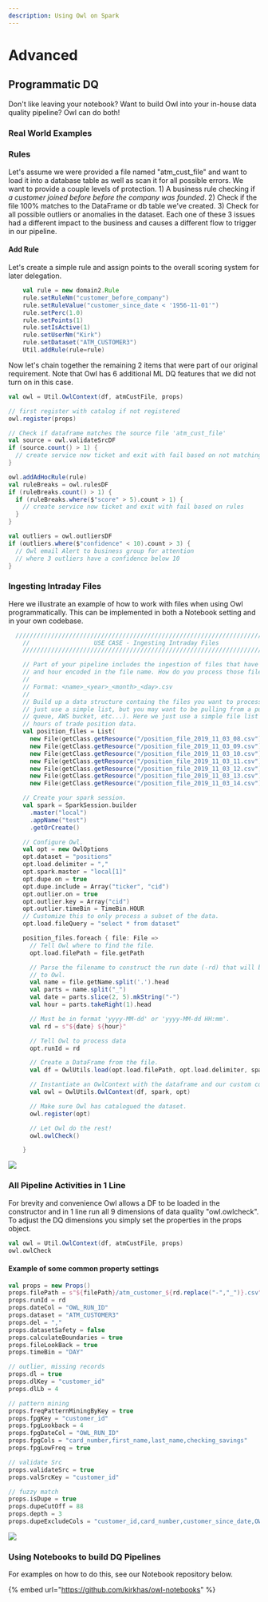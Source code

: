 ```yaml
---
description: Using Owl on Spark
---
```


# Advanced

## Programmatic DQ

Don't like leaving your notebook? Want to build Owl into your in-house data quality pipeline? Owl can do both!

### Real World Examples

### Rules

Let's assume we were provided a file named "atm\_cust\_file" and want to load it into a database table as well as scan it for all possible errors. We want to provide a couple levels of protection. 1) A business rule checking if _a customer joined before before the company was founded_. 2) Check if the file 100% matches to the DataFrame or db table we've created. 3) Check for all possible outliers or anomalies in the dataset. Each one of these 3 issues had a different impact to the business and causes a different flow to trigger in our pipeline.

#### Add Rule

Let's create a simple rule and assign points to the overall scoring system for later delegation.

```scala
    val rule = new domain2.Rule
    rule.setRuleNm("customer_before_company")
    rule.setRuleValue("customer_since_date < '1956-11-01'")
    rule.setPerc(1.0)
    rule.setPoints(1)
    rule.setIsActive(1)
    rule.setUserNm("Kirk")
    rule.setDataset("ATM_CUSTOMER3")
    Util.addRule(rule=rule)
```

Now let's chain together the remaining 2 items that were part of our original requirement. Note that Owl has 6 additional ML DQ features that we did not turn on in this case.

```scala
val owl = Util.OwlContext(df, atmCustFile, props)

// first register with catalog if not registered
owl.register(props)

// Check if dataframe matches the source file 'atm_cust_file'
val source = owl.validateSrcDF
if (source.count() > 1) {
  // create service now ticket and exit with fail based on not matching to original file
}

owl.addAdHocRule(rule)  
val ruleBreaks = owl.rulesDF
if (ruleBreaks.count() > 1) {
  if (ruleBreaks.where($"score" > 5).count > 1) {
    // create service now ticket and exit with fail based on rules
  }
}

val outliers = owl.outliersDF
if (outliers.where($"confidence" < 10).count > 3) {
  // Owl email Alert to business group for attention
  // where 3 outliers have a confidence below 10
}
```

### Ingesting Intraday Files

Here we illustrate an example of how to work with files when using Owl programmatically. This can be implemented in both a Notebook setting and in your own codebase.

```scala
  ///////////////////////////////////////////////////////////////////////////
    //                  USE CASE - Ingesting Intraday Files                  //
    ///////////////////////////////////////////////////////////////////////////

    // Part of your pipeline includes the ingestion of files that have the date
    // and hour encoded in the file name. How do you process those files using Owl?
    //
    // Format: <name>_<year>_<month>_<day>.csv
    //
    // Build up a data structure containg the files you want to process (here we
    // just use a simple list, but you may want to be pulling from a pubsub
    // queue, AWS bucket, etc...). Here we just use a simple file list of 6
    // hours of trade position data.
    val position_files = List(
      new File(getClass.getResource("/position_file_2019_11_03_08.csv").getPath),
      new File(getClass.getResource("/position_file_2019_11_03_09.csv").getPath),
      new File(getClass.getResource("/position_file_2019_11_03_10.csv").getPath),
      new File(getClass.getResource("/position_file_2019_11_03_11.csv").getPath),
      new File(getClass.getResource("/position_file_2019_11_03_12.csv").getPath),
      new File(getClass.getResource("/position_file_2019_11_03_13.csv").getPath),
      new File(getClass.getResource("/position_file_2019_11_03_14.csv").getPath))

    // Create your spark session.
    val spark = SparkSession.builder
      .master("local")
      .appName("test")
      .getOrCreate()

    // Configure Owl.
    val opt = new OwlOptions
    opt.dataset = "positions"
    opt.load.delimiter = ","
    opt.spark.master = "local[1]"
    opt.dupe.on = true
    opt.dupe.include = Array("ticker", "cid")
    opt.outlier.on = true
    opt.outlier.key = Array("cid")
    opt.outlier.timeBin = TimeBin.HOUR
    // Customize this to only process a subset of the data.
    opt.load.fileQuery = "select * from dataset"

    position_files.foreach { file: File =>
      // Tell Owl where to find the file.
      opt.load.filePath = file.getPath

      // Parse the filename to construct the run date (-rd) that will be passed
      // to Owl.
      val name = file.getName.split('.').head
      val parts = name.split("_")
      val date = parts.slice(2, 5).mkString("-")
      val hour = parts.takeRight(1).head

      // Must be in format 'yyyy-MM-dd' or 'yyyy-MM-dd HH:mm'.
      val rd = s"${date} ${hour}"

      // Tell Owl to process data
      opt.runId = rd

      // Create a DataFrame from the file.
      val df = OwlUtils.load(opt.load.filePath, opt.load.delimiter, spark)

      // Instantiate an OwlContext with the dataframe and our custom configuration.
      val owl = OwlUtils.OwlContext(df, spark, opt)

      // Make sure Owl has catalogued the dataset.
      owl.register(opt)

      // Let Owl do the rest!
      owl.owlCheck()

    }
```

![](<../../../.gitbook/assets/image (172).png>)

### All Pipeline Activities in 1 Line

For brevity and convenience Owl allows a DF to be loaded in the constructor and in 1 line run all 9 dimensions of data quality "owl.owlcheck". To adjust the DQ dimensions you simply set the properties in the props object.

```scala
val owl = Util.OwlContext(df, atmCustFile, props)
owl.owlCheck
```

#### Example of some common property settings

```scala
val props = new Props()
props.filePath = s"${filePath}/atm_customer_${rd.replace("-","_")}.csv"
props.runId = rd
props.dateCol = "OWL_RUN_ID"
props.dataset = "ATM_CUSTOMER3"
props.del = ","
props.datasetSafety = false
props.calculateBoundaries = true
props.fileLookBack = true
props.timeBin = "DAY"

// outlier, missing records
props.dl = true
props.dlKey = "customer_id"
props.dlLb = 4

// pattern mining
props.freqPatternMiningByKey = true
props.fpgKey = "customer_id"
props.fpgLookback = 4
props.fpgDateCol = "OWL_RUN_ID"
props.fpgCols = "card_number,first_name,last_name,checking_savings"
props.fpgLowFreq = true

// validate Src
props.validateSrc = true
props.valSrcKey = "customer_id"

// fuzzy match
props.isDupe = true
props.dupeCutOff = 88
props.depth = 3
props.dupeExcludeCols = "customer_id,card_number,customer_since_date,OWL_RUN_ID"
```

![](../../../.gitbook/assets/owl-spark-dq=pipeline.png)

### Using Notebooks to build DQ Pipelines

For examples on how to do this, see our Notebook repository below.

{% embed url="https://github.com/kirkhas/owl-notebooks" %}

##
